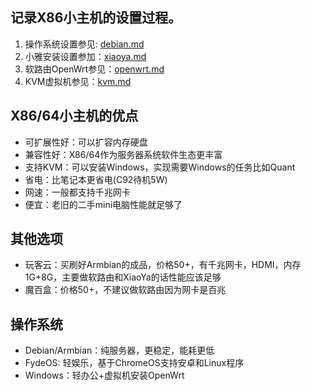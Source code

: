 ## 记录X86小主机的设置过程。
1. 操作系统设置参见: [debian.md](debian.md)
2. 小雅安装设置参加：[xiaoya.md](xiaoya.md)
3. 软路由OpenWrt参见：[openwrt.md](openwrt.md)
4. KVM虚拟机参见：[kvm.md](kvm.md)

## X86/64小主机的优点
- 可扩展性好：可以扩容内存硬盘
- 兼容性好：X86/64作为服务器系统软件生态更丰富
- 支持KVM：可以安装Windows，实现需要Windows的任务比如Quant
- 省电：比笔记本更省电(C92待机5W)
- 网速：一般都支持千兆网卡
- 便宜：老旧的二手mini电脑性能就足够了

## 其他选项
- 玩客云：买刷好Armbian的成品，价格50+，有千兆网卡，HDMI，内存1G+8G，主要做软路由和XiaoYa的话性能应该足够
- 魔百盒：价格50+，不建议做软路由因为网卡是百兆

## 操作系统
- Debian/Armbian：纯服务器，更稳定，能耗更低
- FydeOS: 轻娱乐，基于ChromeOS支持安卓和Linux程序
- Windows：轻办公+虚拟机安装OpenWrt
